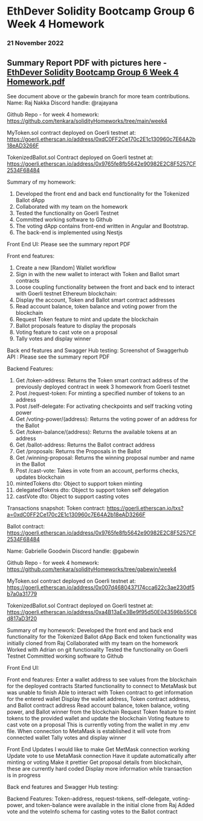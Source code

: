 # EthDever Solidity Bootcamp Group 6 Week 4 Homework
### 21 November 2022

## Summary Report PDF with pictures here - [EthDever Solidity Bootcamp Group 6 Week 4 Homework.pdf](https://github.com/tenkara/solidityHomeworks/files/10067154/EthDever.Solidity.Bootcamp.Group.6.Week.4.Homework.pdf)
See document above or the gabewin branch for more team contributions.
Name: Raj Nakka 
Discord handle: @rajayana

Github Repo - for week 4 homework: 
https://github.com/tenkara/solidityHomeworks/tree/main/week4

MyToken.sol contract deployed on Goerli testnet at: https://goerli.etherscan.io/address/0xdC0FF2Ce170c2E1c130960c7E64A2b18eAD3266F

TokenizedBallot.sol Contract deployed on Goerli testnet at: 
https://goerli.etherscan.io/address/0x9765fe8fb5642e90982E2C8F5257CF2534F68484

Summary of my homework:
1. Developed the front end and back end functionality for the Tokenized Ballot dApp
2. Collaborated with my team on the homework
3. Tested the functionality on Goerli Testnet
4. Committed working software to Github
5. The voting dApp contains front-end written in Angular and Bootstrap.
6. The back-end is implemented using Nestjs

Front End UI: Please see the summary report PDF


Front end features:
1. Create a new [Random] Wallet workflow
2. Sign in with the new wallet to interact with Token and Ballot smart contracts
3. Loose coupling functionality between the front and back end to interact with Goerli testnet Ethereum blockchain:
4. Display the account, Token and Ballot smart contract addresses
5. Read account balance, token balance and voting power from the blockchain
6. Request Token feature to mint and update the blockchain
7. Ballot proposals feature to display the proposals
8. Voting feature to cast vote on a proposal
9. Tally votes and display winner

Back end features and Swagger Hub testing:
Screenshot of Swaggerhub API : Please see the summary report PDF

Backend Features:
1. Get /token-address: Returns the Token smart contract address of the previously deployed contract in week 3 homework from Goerli testnet
2. Post /request-token: For minting a specified number of tokens to an address
3. Post /self-delegate: For activating checkpoints and self tracking voting power
4. Get /voting-power/(address): Returns the voting power of an address for the Ballot
5. Get /token-balance/(address): Returns the available tokens at an address
6. Get /ballot-address: Returns the Ballot contract address
7. Get /proposals: Returns the Proposals in the Ballot
8. Get /winning-proposal: Returns the winning proposal number and name in the Ballot
9. Post /cast-vote: Takes in vote from an account, performs checks, updates blockchain
10. mintedTokens dto: Object to support token minting
11. delegatedTokens dto: Object to support token self delegation
12. castVote dto: Object to support casting votes

Transactions snapshot:
Token contract:
https://goerli.etherscan.io/txs?a=0xdC0FF2Ce170c2E1c130960c7E64A2b18eAD3266F


Ballot contract:
https://goerli.etherscan.io/address/0x9765fe8fb5642e90982E2C8F5257CF2534F68484


Name: Gabrielle Goodwin
Discord handle: @gabewin

Github Repo - for week 4 homework: 
https://github.com/tenkara/solidityHomeworks/tree/gabewin/week4 

MyToken.sol contract deployed on Goerli testnet at: https://goerli.etherscan.io/address/0x007d4680437174cca622c3ae230df5b7a0a31779

TokenizedBallot.sol Contract deployed on Goerli testnet at: 
https://goerli.etherscan.io/address/0xa4B13aEe3Be9f95d50E043596b55C6d817aD3f20

Summary of my homework:
Developed the front end and back end functionality for the Tokenized Ballot dApp
Back end token functionality was initially cloned from Raj
Collaborated with my team on the homework
Worked with Adrian on git functionality
Tested the functionality on Goerli Testnet
Committed working software to Github

Front End UI:





Front end features:
Enter a wallet address to see values from the blockchain for the deployed contracts
Started functionality to connect to MetaMask but was unable to finish
Able to interact with Token contract to get information for the entered wallet
Display the wallet address, Token contract address, and Ballot contract address
Read account balance, token balance, voting power, and Ballot winner from the blockchain
Request Token feature to mint tokens to the provided wallet and update the blockchain
Voting feature to cast vote on a proposal
This is currently voting from the wallet in my .env file. When connection to MetaMask is established it will vote from connected wallet
Tally votes and display winner


Front End Updates I would like to make
Get MetMask connection working
Update vote to use MetaMask connection
Have it update automatically after minting or voting
Make it prettier
Get proposal details from blockchain, these are currently hard coded
Display more information while transaction is in progress

Back end features and Swagger Hub testing:


Backend Features:
Token-address, request-tokens, self-delegate, voting-power, and token-balance were available in the initial clone from Raj
Added vote and the voteInfo schema for casting votes to the Ballot contract

